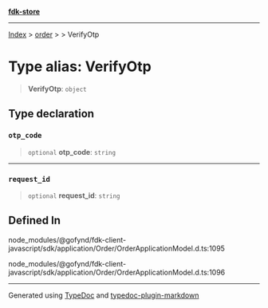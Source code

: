 [**fdk-store**](../../../README.md)
***

[Index](../../../API.md) > [order](../../README.md) > [<internal>](../README.md) > VerifyOtp

# Type alias: VerifyOtp

> **VerifyOtp**: `object`

## Type declaration

### `otp_code`

> `optional` **otp\_code**: `string`

***

### `request_id`

> `optional` **request\_id**: `string`

## Defined In

node\_modules/@gofynd/fdk-client-javascript/sdk/application/Order/OrderApplicationModel.d.ts:1095

node\_modules/@gofynd/fdk-client-javascript/sdk/application/Order/OrderApplicationModel.d.ts:1096

***
Generated using [TypeDoc](https://typedoc.org/) and [typedoc-plugin-markdown](https://www.npmjs.com/package/typedoc-plugin-markdown)
